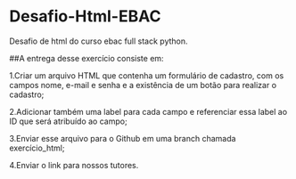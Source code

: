 # Desafio-Html-EBAC
Desafio de html do curso ebac full stack python.

##A entrega desse exercício consiste em:

1.Criar um arquivo HTML que contenha um formulário de cadastro, com os campos nome, e-mail e senha e a existência de um botão para realizar o cadastro;

2.Adicionar também uma label para cada campo e referenciar essa label ao ID que será atribuído ao campo;

3.Enviar esse arquivo para o Github em uma branch chamada exercício_html;

4.Enviar o link para nossos tutores.

